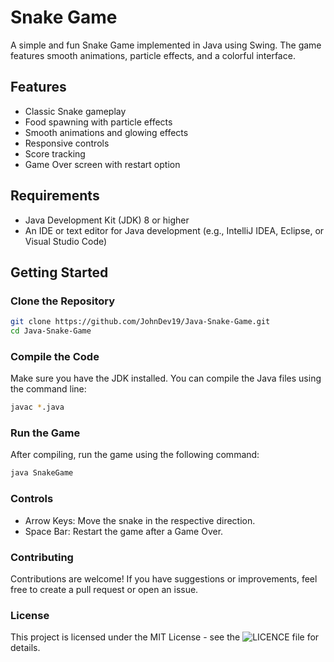 # Snake Game

A simple and fun Snake Game implemented in Java using Swing. The game features smooth animations, particle effects, and a colorful interface.

## Features

- Classic Snake gameplay
- Food spawning with particle effects
- Smooth animations and glowing effects
- Responsive controls
- Score tracking
- Game Over screen with restart option

## Requirements

- Java Development Kit (JDK) 8 or higher
- An IDE or text editor for Java development (e.g., IntelliJ IDEA, Eclipse, or Visual Studio Code)

## Getting Started

### Clone the Repository

```bash
git clone https://github.com/JohnDev19/Java-Snake-Game.git
cd Java-Snake-Game
```

### Compile the Code
Make sure you have the JDK installed. You can compile the Java files using the command line:

``` bash
javac *.java
```

### Run the Game
After compiling, run the game using the following command:

```bash
java SnakeGame
```

### Controls
- Arrow Keys: Move the snake in the respective direction.
- Space Bar: Restart the game after a Game Over.


### Contributing

Contributions are welcome! If you have suggestions or improvements, feel free to create a pull request or open an issue.

### License

This project is licensed under the MIT License - see the ![LICENCE](LICENSE) file for details.
